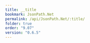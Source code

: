 ```yaml
---
title: __title
bookmark: JsonPath.Net
permalink: /api/JsonPath.Net/:title/
folder: true
order: "9.07"
version: "0.6.5"
---
```

